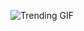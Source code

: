 
<!-- GIF_SECTION -->
![Trending GIF](https://media1.giphy.com/media/v1.Y2lkPThiYjIxNzcyc3Q2MTFsdm41cmlkZG1idjU4ZW91eXp0OTc5dHF6bWxvZmVoZ3U4eCZlcD12MV9naWZzX3NlYXJjaCZjdD1n/hXddB04gkpgBoxApfh/giphy.gif)
<!-- END_GIF_SECTION -->
